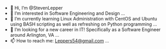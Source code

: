 - 👋 Hi, I’m @StevenLepper
- 👀 I’m interested in Software Engineering and Design ...
- 🌱 I’m currently learning Linux Administration with CentOS and Ubuntu using BASH scripting as well as refreshing on Python programming ...
- 💞️ I’m looking for a new career in IT! Specifically as a Software Engineer around Arlington, VA ...
- 📫 How to reach me: Leppers54@gmail.com ...

<!---
Lepperjs/Lepperjs is a ✨ special ✨ repository because its `README.md` (this file) appears on your GitHub profile.
You can click the Preview link to take a look at your changes.
--->
